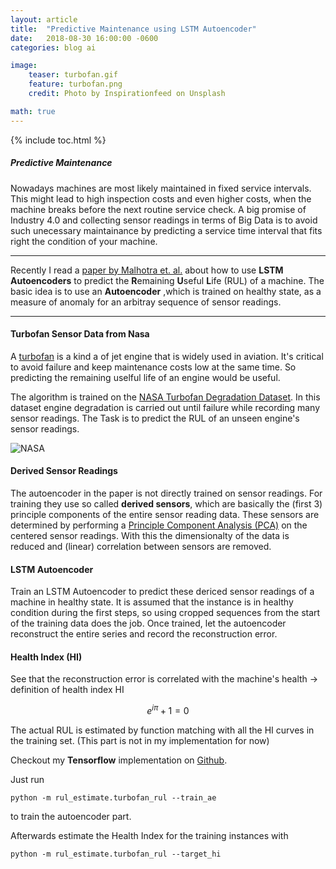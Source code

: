 ```yaml
---
layout: article
title:  "Predictive Maintenance using LSTM Autoencoder"
date:   2018-08-30 16:00:00 -0600
categories: blog ai

image:
    teaser: turbofan.gif
    feature: turbofan.png
    credit: Photo by Inspirationfeed on Unsplash

math: true
---
```


{% include toc.html %}

##### Predictive Maintenance
Nowadays machines are most likely maintained in fixed service intervals. This might lead to high inspection costs and even higher costs, when the machine breaks before the next routine service check. A big promise of Industry 4.0 and collecting sensor readings in terms of Big Data is to avoid such unecessary maintainance by predicting a service time interval that fits right the condition of your machine.

----

Recently I read a [paper by Malhotra et. al.](https://arxiv.org/abs/1608.06154) about how to use __LSTM Autoencoders__ to predict the **R**emaining **U**seful **L**ife (RUL) of a machine. The basic idea is to use an __Autoencoder__ ,which is trained on healthy state, as a measure of anomaly for an arbitray sequence of sensor readings.

----

#### Turbofan Sensor Data from Nasa

A [turbofan](https://en.wikipedia.org/wiki/Turbofan) is a kind a of jet engine that is widely used in aviation. It's critical to avoid failure and keep maintenance costs low at the same time. So predicting the remaining uselful life of an engine would be useful.

The algorithm is trained on the [NASA Turbofan Degradation Dataset](https://c3.nasa.gov/dashlink/resources/139/).
In this dataset engine degradation is carried out until failure while recording many sensor readings.
The Task is to predict the RUL of an unseen engine's sensor readings.

![NASA](https://www.nasa.gov/sites/all/themes/custom/nasatwo/images/nasa-logo.svg)


#### Derived Sensor Readings

The autoencoder in the paper is not directly trained on sensor readings. For training they use so called **derived sensors**, which are basically the (first 3) principle components of the entire sensor reading data.
These sensors are determined by performing a [Principle Component Analysis (PCA)](https://en.wikipedia.org/wiki/Principal_component_analysis) on the centered sensor readings. With this the dimensionalty of the data is reduced and (linear) correlation between sensors are removed.

#### LSTM Autoencoder
Train an LSTM Autoencoder to predict these dericed sensor readings of a machine in healthy state. It is assumed that the instance is in healthy condition during the first steps, so using cropped sequences from the start of the training data does the job.
Once trained, let the autoencoder reconstruct the entire series and record the reconstruction error.

#### Health Index (HI)
See that the reconstruction error is correlated with the machine's health -> definition of health index HI

$$ e^{i\pi} + 1 = 0 $$

The actual RUL is estimated by function matching with all the HI curves in the training set. (This part is not in my implementation for now)

Checkout my **Tensorflow** implementation on [Github](#).

Just run
```shell
python -m rul_estimate.turbofan_rul --train_ae
```
to train the autoencoder part.

Afterwards estimate the Health Index for the training instances with
```shell
python -m rul_estimate.turbofan_rul --target_hi
```